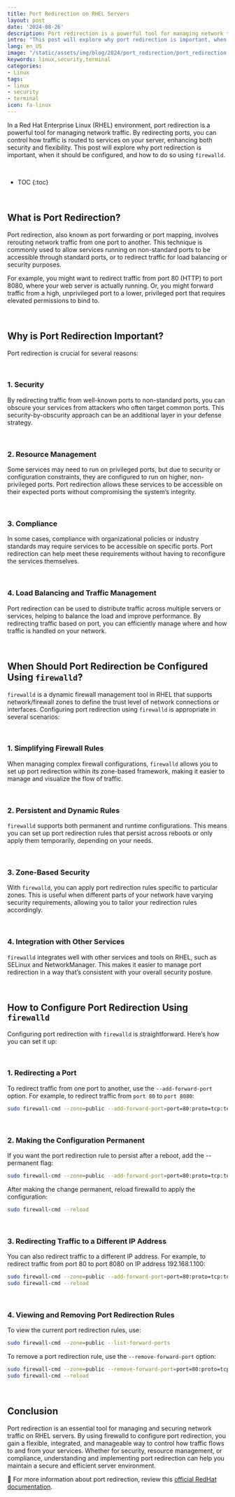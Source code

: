 ```yaml
---
title: Port Redirection on RHEL Servers
layout: post
date: '2024-08-26'
description: Port redirection is a powerful tool for managing network traffic.
intro: "This post will explore why port redirection is important, when it should be configured, and how to do so using `firewalld`." 
lang: en_US
image: "/static/assets/img/blog/2024/port_redirection/port_redirection.jpg"
keywords: linux,security,terminal
categories:
- Linux
tags:
- linux
- security
- terminal
icon: fa-linux
---
```


In a Red Hat Enterprise Linux (RHEL) environment, port redirection is a powerful tool for managing network traffic. By redirecting ports, you can control how traffic is routed to services on your server, enhancing both security and flexibility. This post will explore why port redirection is important, when it should be configured, and how to do so using `firewalld`.

<br>

* TOC 
{:toc}

<br>

## What is Port Redirection?

Port redirection, also known as port forwarding or port mapping, involves rerouting network traffic from one port to another. This technique is commonly used to allow services running on non-standard ports to be accessible through standard ports, or to redirect traffic for load balancing or security purposes.

For example, you might want to redirect traffic from port 80 (HTTP) to port 8080, where your web server is actually running. Or, you might forward traffic from a high, unprivileged port to a lower, privileged port that requires elevated permissions to bind to.

<br>

## Why is Port Redirection Important?

Port redirection is crucial for several reasons:

<br>

### 1. **Security**

By redirecting traffic from well-known ports to non-standard ports, you can obscure your services from attackers who often target common ports. This security-by-obscurity approach can be an additional layer in your defense strategy.

<br>

### 2. **Resource Management**

Some services may need to run on privileged ports, but due to security or configuration constraints, they are configured to run on higher, non-privileged ports. Port redirection allows these services to be accessible on their expected ports without compromising the system’s integrity.

<br>

### 3. **Compliance**

In some cases, compliance with organizational policies or industry standards may require services to be accessible on specific ports. Port redirection can help meet these requirements without having to reconfigure the services themselves.

<br>

### 4. **Load Balancing and Traffic Management**

Port redirection can be used to distribute traffic across multiple servers or services, helping to balance the load and improve performance. By redirecting traffic based on port, you can efficiently manage where and how traffic is handled on your network.

<br>

## When Should Port Redirection be Configured Using `firewalld`?

`firewalld` is a dynamic firewall management tool in RHEL that supports network/firewall zones to define the trust level of network connections or interfaces. Configuring port redirection using `firewalld` is appropriate in several scenarios:

<br>

### 1. **Simplifying Firewall Rules**

When managing complex firewall configurations, `firewalld` allows you to set up port redirection within its zone-based framework, making it easier to manage and visualize the flow of traffic.

<br>

### 2. **Persistent and Dynamic Rules**

`firewalld` supports both permanent and runtime configurations. This means you can set up port redirection rules that persist across reboots or only apply them temporarily, depending on your needs.

<br>

### 3. **Zone-Based Security**

With `firewalld`, you can apply port redirection rules specific to particular zones. This is useful when different parts of your network have varying security requirements, allowing you to tailor your redirection rules accordingly.

<br>

### 4. **Integration with Other Services**

`firewalld` integrates well with other services and tools on RHEL, such as SELinux and NetworkManager. This makes it easier to manage port redirection in a way that’s consistent with your overall security posture.

<br>

## How to Configure Port Redirection Using `firewalld`

Configuring port redirection with `firewalld` is straightforward. Here’s how you can set it up:

<br>

### 1. **Redirecting a Port**

To redirect traffic from one port to another, use the `--add-forward-port` option. For example, to redirect traffic from `port 80` to `port 8080`:

```bash
sudo firewall-cmd --zone=public --add-forward-port=port=80:proto=tcp:toport=8080
```
<br>

### 2. Making the Configuration Permanent
If you want the port redirection rule to persist after a reboot, add the --permanent flag:

```bash
sudo firewall-cmd --zone=public --add-forward-port=port=80:proto=tcp:toport=8080 --permanent
```

After making the change permanent, reload firewalld to apply the configuration:

```bash
sudo firewall-cmd --reload
```

<br>

### 3. Redirecting Traffic to a Different IP Address
You can also redirect traffic to a different IP address. For example, to redirect traffic from port 80 to port 8080 on IP address 192.168.1.100:

```bash
sudo firewall-cmd --zone=public --add-forward-port=port=80:proto=tcp:toaddr=192.168.1.100:toport=8080 --permanent
sudo firewall-cmd --reload
```

<br>

### 4. Viewing and Removing Port Redirection Rules
To view the current port redirection rules, use:

```bash
sudo firewall-cmd --zone=public --list-forward-ports
```

To remove a port redirection rule, use the `--remove-forward-port` option:

```bash
sudo firewall-cmd --zone=public --remove-forward-port=port=80:proto=tcp:toport=8080 --permanent
sudo firewall-cmd --reload
```

<br>


## Conclusion
Port redirection is an essential tool for managing and securing network traffic on RHEL servers. By using firewalld to configure port redirection, you gain a flexible, integrated, and manageable way to control how traffic flows to and from your services. Whether for security, resource management, or compliance, understanding and implementing port redirection can help you maintain a secure and efficient server environment.

📝 For more information about port redirection, review this [official RedHat documentation](https://docs.redhat.com/en/documentation/red_hat_enterprise_linux/9/html/configuring_firewalls_and_packet_filters/using-and-configuring-firewalld_firewall-packet-filters#redirecting-traffic-from-a-non-standard-port-to-make-the-web-service-accessible-on-a-standard-port_assembly_configuring-nat-using-firewalld).
